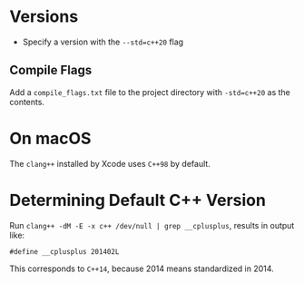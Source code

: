# Versions

- Specify a version with the `--std=c++20` flag

## Compile Flags

Add a `compile_flags.txt` file to the project directory with `-std=c++20` as the contents.

# On macOS

The `clang++` installed by Xcode uses `C++98` by default.

# Determining Default C++ Version

Run `clang++ -dM -E -x c++ /dev/null | grep __cplusplus`, results in output like:

```
#define __cplusplus 201402L
```

This corresponds to `C++14`, because 2014 means standardized in 2014.
